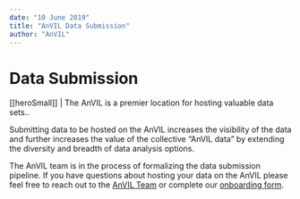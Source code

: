 ```yaml
---
date: "10 June 2019"
title: "AnVIL Data Submission"
author: "AnVIL"
---
```



# Data Submission 

[[heroSmall]]
| The AnVIL is a premier location for hosting valuable data sets.. 

Submitting data to be hosted on the AnVIL increases the visibility of the data and further increases the value of the collective “AnVIL data” by extending the diversity and breadth of data analysis options.
 
 The AnVIL team is in the process of formalizing the data submission pipeline. If you have questions about hosting your data on the AnVIL please feel free to reach out to the [AnVIL Team](anvil-project-managers@lists.anvilproject.org) or complete our [onboarding form](https://docs.google.com/forms/d/e/1FAIpQLSe3NViQ8bTkXexqJ7QukcIcSwe1OLlIirScvaP7YXq4TMqa7A/viewform).


